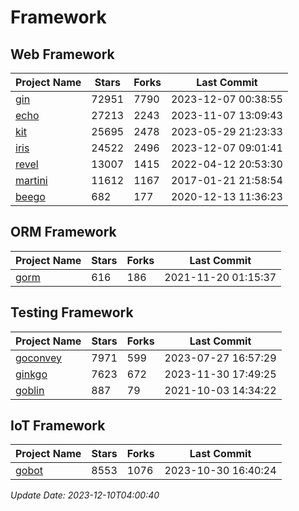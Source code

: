 # Framework

## Web Framework
| Project Name | Stars | Forks | Last Commit |
| ------------ | ----- | ----- | ----------- |
| [gin](https://github.com/gin-gonic/gin) | 72951 | 7790 | 2023-12-07 00:38:55 |
| [echo](https://github.com/labstack/echo) | 27213 | 2243 | 2023-11-07 13:09:43 |
| [kit](https://github.com/go-kit/kit) | 25695 | 2478 | 2023-05-29 21:23:33 |
| [iris](https://github.com/kataras/iris) | 24522 | 2496 | 2023-12-07 09:01:41 |
| [revel](https://github.com/revel/revel) | 13007 | 1415 | 2022-04-12 20:53:30 |
| [martini](https://github.com/go-martini/martini) | 11612 | 1167 | 2017-01-21 21:58:54 |
| [beego](https://github.com/astaxie/beego) | 682 | 177 | 2020-12-13 11:36:23 |

## ORM Framework
| Project Name | Stars | Forks | Last Commit |
| ------------ | ----- | ----- | ----------- |
| [gorm](https://github.com/jinzhu/gorm) | 616 | 186 | 2021-11-20 01:15:37 |

## Testing Framework
| Project Name | Stars | Forks | Last Commit |
| ------------ | ----- | ----- | ----------- |
| [goconvey](https://github.com/smartystreets/goconvey) | 7971 | 599 | 2023-07-27 16:57:29 |
| [ginkgo](https://github.com/onsi/ginkgo) | 7623 | 672 | 2023-11-30 17:49:25 |
| [goblin](https://github.com/franela/goblin) | 887 | 79 | 2021-10-03 14:34:22 |

## IoT Framework
| Project Name | Stars | Forks | Last Commit |
| ------------ | ----- | ----- | ----------- |
| [gobot](https://github.com/hybridgroup/gobot) | 8553 | 1076 | 2023-10-30 16:40:24 |

*Update Date: 2023-12-10T04:00:40*